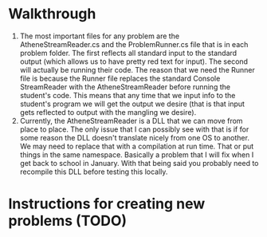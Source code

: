 # Walkthrough
1. The most important files for any problem are the AtheneStreamReader.cs and the ProblemRunner.cs file that is in each problem folder. The first reflects all standard input to the standard output (which allows us to have pretty red text for input). The second will actually be running their code. The reason that we need the Runner file is because the Runner file replaces the standard Console StreamReader with the AtheneStreamReader before running the student's code. This means that any time that we input info to the student's program we will get the output we desire (that is that input gets reflected to output with the mangling we desire).
2. Currently, the AtheneStreamReader is a DLL that we can move from place to place. The only issue that I can possibly see with that is if for some reason the DLL doesn't translate nicely from one OS to another. We may need to replace that with a compilation at run time. That or put things in the same namespace. Basically a problem that I will fix when I get back to school in January. With that being said you probably need to recompile this DLL before testing this locally. 

# Instructions for creating new problems (TODO)